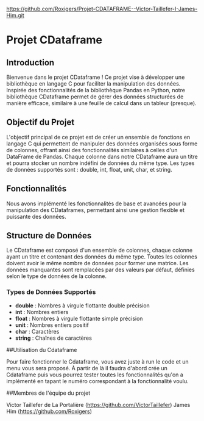  https://github.com/Roxigers/Projet-CDATAFRAME--Victor-Taillefer-I-James-Him.git

# Projet CDataframe

## Introduction

Bienvenue dans le projet CDataframe ! Ce projet vise à développer une bibliothèque en langage C pour faciliter la manipulation des données. Inspirée des fonctionnalités de la bibliothèque Pandas en Python, notre bibliothèque CDataframe permet de gérer des données structurées de manière efficace, similaire à une feuille de calcul dans un tableur (presque).

## Objectif du Projet

L'objectif principal de ce projet est de créer un ensemble de fonctions en langage C qui permettent de manipuler des données organisées sous forme de colonnes, offrant ainsi des fonctionnalités similaires à celles d'un DataFrame de Pandas. Chaque colonne dans notre CDataframe aura un titre et pourra stocker un nombre indéfini de données du même type. Les types de données supportés sont : double, int, float, unit, char, et string.

## Fonctionnalités

Nous avons implémenté les fonctionnalités de base et avancées pour la manipulation des CDataframes, permettant ainsi une gestion flexible et puissante des données.

## Structure de Données

Le CDataframe est composé d'un ensemble de colonnes, chaque colonne ayant un titre et contenant des données du même type. Toutes les colonnes doivent avoir le même nombre de données pour former une matrice. Les données manquantes sont remplacées par des valeurs par défaut, définies selon le type de données de la colonne.

### Types de Données Supportés

- **double** : Nombres à virgule flottante double précision
- **int** : Nombres entiers
- **float** : Nombres à virgule flottante simple précision
- **unit** : Nombres entiers positif
- **char** : Caractères
- **string** : Chaînes de caractères

##Utilisation du Cdataframe

Pour faire fonctionner le Cdataframe, vous avez juste à run le code et un menu vous sera proposé. À partir de là il faudra d'abord crée un Cdataframe puis vous pourrez tester toutes les fonctionnalités qu'on a implémenté en tapant le numéro correspondant à la fonctionnalité voulu.

##Membres de l'équipe du projet

Victor Taillefer de La Portalière (https://github.com/VictorTaillefer)
James Him (https://github.com/Roxigers)
